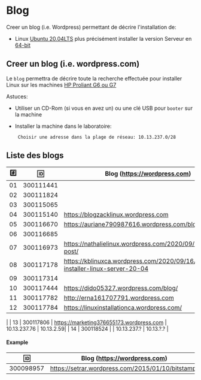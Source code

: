 
# Blog


Creer un blog (i.e. Wordpress) permettant de décrire l'installation de:

* Linux [Ubuntu 20.04LTS](https://releases.ubuntu.com/20.04/) plus précisément installer la version  Serveur en [64-bit](https://releases.ubuntu.com/20.04/ubuntu-20.04.1-live-server-amd64.iso)

## Creer un blog (i.e. wordpress.com)

Le `blog` permettra de décrire toute la recherche effectuée pour installer Linux sur les machines [HP Proliant G6 ou G7](https://github.com/CollegeBoreal/Laboratoires/tree/master/3202/proliant)

Astuces: 

* Utiliser un CD-Rom (si vous en avez un) ou une clé USB pour `booter` sur la machine

* Installer la machine dans le laboratoire:

       Choisir une adresse dans la plage de réseau: 10.13.237.0/28
       
## Liste des blogs

|:hash:| :id:      |   Blog (https://wordpress.com)                                                    | Serveur Local| Serveur Ext. |
|------|-----------|-----------------------------------------------------------------------------------|--------------|--------------|
| 01   | 300111441 |                                                                                   | 10.13.237.?  | 10.13.?.?  |
| 02   | 300111824 |                                                                                   | 10.13.237.?  | 10.13.?.?  |
| 03   | 300115065 |                                                                                   | 10.13.237.?  | 10.13.?.?  |
| 04   | 300115140 | https://blogzacklinux.wordpress.com                                               | 10.13.237.37 |10.13.2.77|
| 05   | 300116670 | https://auriane790987616.wordpress.com/blog                                       | 10.13.237.?  | 10.13.?.?  |
| 06   | 300116685 |                                                                                   | 10.13.237.?  | 10.13.?.?  |
| 07   | 300116973 | https://nathalielinux.wordpress.com/2020/09/14/example-post/                      | 10.13.237.23 |10.13.2.24 |
| 08   | 300117178 | https://kblinuxca.wordpress.com/2020/09/16/comment-installer-linux-server-20-04   | 10.13.237.15  | 10.13.0.15 |
| 09   | 300117314 |                                                                                   | 10.13.237.100  | 10.13.2.100  |
| 10   | 300117444 |https://dido05327.wordpress.com/blog/                                              | 10.13.237.?  | 10.13.0.20  |
| 11   | 300117782 |http://erna161707791.wordpress.com                                                 | 10.13.237.38 | 10.13.2.32 |
| 12   | 300117784 | https://linuxinstallationca.wordpress.com/                                        | 10.13.237.77 | 10.13.2.70| 
|
| 13   | 300117806 | https://marketing376655173.wordpress.com                                          | 10.13.237.76  | 10.13.2.59|
| 14   | 300118524 |                                                                                   | 10.13.237.?  | 10.13.?.?  |


#### Example
| :id:      |   Blog (https://wordpress.com)                          |
|-----------|---------------------------------------------------------|
| 300098957 | https://setrar.wordpress.com/2015/01/10/bitstamp/       | 


